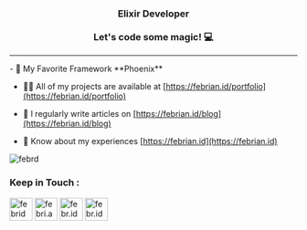<h3 align="center">Elixir Developer <br> <br>Let's code some magic! 💻</h3>
<hr>
- 🌱 My Favorite Framework **Phoenix**

- 👨‍💻 All of my projects are available at [https://febrian.id/portfolio](https://febrian.id/portfolio)

- 📝 I regularly write articles on [https://febrian.id/blog](https://febrian.id/blog)

- 📄 Know about my experiences [https://febrian.id](https://febrian.id)


<p><img align="center" src="https://github-readme-stats.vercel.app/api/top-langs?username=febrd&show_icons=true&locale=en&layout=compact" alt="febrd" /></p>


<h3 align="left">Keep in Touch :</h3>
<p align="left">
<a href="https://linkedin.com/in/febrid" target="blank"><img align="center" src="https://cdn-icons-png.flaticon.com/512/145/145807.png" alt="febrid"  height="40" width="40" /></a>
<a href="https://fb.com/febri.ansah.d" target="blank"><img align="center" src="https://cdn-icons-png.flaticon.com/512/2504/2504903.png" alt="febri.ansah.d" height="40" width="40" /></a>
<a href="https://instagram.com/febr.id" target="blank"><img align="center" src="https://cdn-icons-png.flaticon.com/512/1409/1409946.png" alt="febr.id" height="40" width="40" /></a>
<a href="mailto:halo@febrian.id" target="blank"><img align="center" src="https://cdn-icons-png.flaticon.com/512/726/726623.png" alt="febr.id" height="40" width="40" /></a>
</p>
